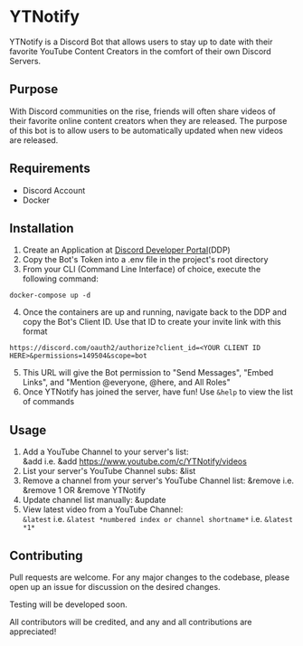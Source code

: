 # YTNotify

YTNotify is a Discord Bot that allows users to stay up to date with their favorite YouTube Content Creators in the comfort of their own Discord Servers.

## Purpose

With Discord communities on the rise, friends will often share videos of their favorite online content creators when they are released. The purpose of this bot is to allow users to be automatically updated when new videos are released. 

## Requirements

- Discord Account
- Docker

## Installation

1. Create an Application at [Discord Developer Portal](https://discord.com/developers)(DDP)
2. Copy the Bot's Token into a .env file in the project's root directory
3. From your CLI (Command Line Interface) of choice, execute the following command:

```
docker-compose up -d
```
4. Once the containers are up and running, navigate back to the DDP and copy the Bot's Client ID. Use that ID to create your invite link with this format

```
https://discord.com/oauth2/authorize?client_id=<YOUR CLIENT ID HERE>&permissions=149504&scope=bot
```
5. This URL will give the Bot permission to "Send Messages", "Embed Links", and "Mention @everyone, @here, and All Roles"
6. Once YTNotify has joined the server, have fun! Use ``&help`` to view the list of commands

## Usage

1. Add a YouTube Channel to your server's list:<br />
    &add <YouTube Channel Videos Page Link> i.e. &add https://www.youtube.com/c/YTNotify/videos
2. List your server's YouTube Channel subs: &list<br />
3. Remove a channel from your server's YouTube Channel list:
    &remove <numbered index or channel shortname> i.e. &remove 1 OR &remove YTNotify
4. Update channel list manually: &update
5. View latest video from a YouTube Channel:<br />
    `&latest` i.e. `&latest *numbered index or channel shortname*` i.e. `&latest *1*`

## Contributing

Pull requests are welcome. For any major changes to the codebase, please open up an issue for discussion on the desired changes.

Testing will be developed soon.

All contributors will be credited, and any and all contributions are appreciated!